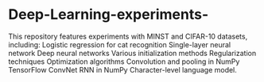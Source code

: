 # Deep-Learning-experiments-
This repository features experiments with MINST and CIFAR-10 datasets, including:  Logistic regression for cat recognition Single-layer neural network Deep neural networks Various initialization methods Regularization techniques Optimization algorithms Convolution and pooling in NumPy TensorFlow ConvNet RNN in NumPy Character-level language model.
